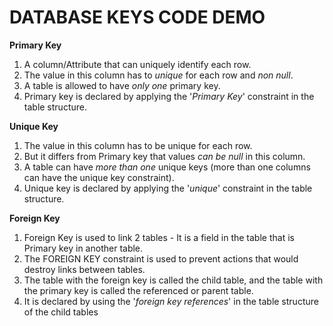 # DATABASE KEYS CODE DEMO

**Primary Key**

1. A column/Attribute that can uniquely identify each row. 
2. The value in this column has to _unique_ for each row and _non null_.
3. A table is allowed to have _only one_ primary key.
4. Primary key is declared by applying the '_Primary Key_' constraint in the table structure.

**Unique Key**

1. The value in this column has to be unique for each row.
2. But it differs from Primary key that values _can be null_ in this column.
3. A table can have _more than one_ unique keys (more than one columns can have the unique key constraint).
4. Unique key is declared by applying the '_unique_' constraint in the table structure.

**Foreign Key**

1. Foreign Key is used to link 2 tables - It is a field in the table that is Primary key in another table.
2. The FOREIGN KEY constraint is used to prevent actions that would destroy links between tables.
3. The table with the foreign key is called the child table, and the table with the primary key is called the referenced or parent table.
4. It is declared by using the '_foreign key references_' in the table structure of the child tables
